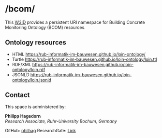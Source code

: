 # /bcom/
This [W3ID](https://w3id.org) provides a persistent URI namespace for Building Concrete Monitoring Ontology (BCOM) resources.

## Ontology resources

* HTML      https://rub-informatik-im-bauwesen.github.io/loin-ontology/
* Turtle    https://rub-informatik-im-bauwesen.github.io/loin-ontology/loin.ttl
* RDF/XML   https://rub-informatik-im-bauwesen.github.io/loin-ontology/loin.rdf
* JSONLD    https://rub-informatik-im-bauwesen.github.io/loin-ontology/loin.jsonld


## Contact
This space is administered by:  

**Philipp Hagedorn**  
*Research Associate, Ruhr-University Bochum, Germany*  

GitHub: [philhag](https://github.com/philhag)
ResearchGate: [Link](https://www.researchgate.net/profile/Philipp-Hagedorn)



